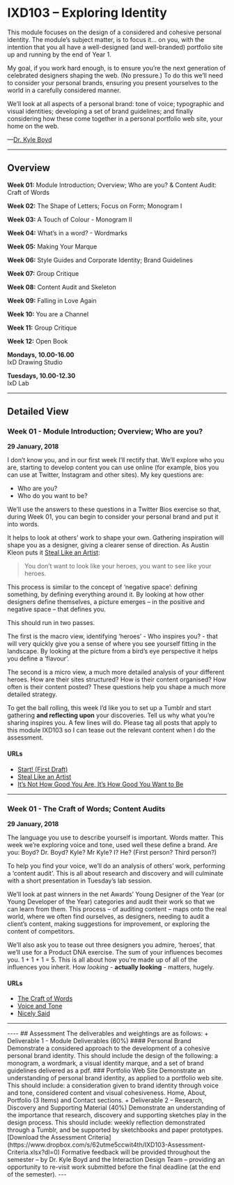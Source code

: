IXD103 – Exploring Identity
===========================

This module focuses on the design of a considered and cohesive personal identity. The module’s subject matter, is to focus it… on you, with the intention that you all have a well-designed (and well-branded) portfolio site up and running by the end of Year 1.

My goal, if you work hard enough, is to ensure you’re the next generation of celebrated designers shaping the web. (No pressure.) To do this we’ll need to consider your personal brands, ensuring you present yourselves to the world in a carefully considered manner.

We’ll look at all aspects of a personal brand: tone of voice; typographic and visual identities; developing a set of brand guidelines; and finally considering how these come together in a personal portfolio web site, your home on the web.

—[Dr. Kyle Boyd](https://twitter.com/kylbyd)


----


Overview
--------

__Week 01:__ Module Introduction; Overview; Who are you? & Content Audit: Craft of Words 

__Week 02:__ The Shape of Letters; Focus on Form; Monogram I 
 
__Week 03:__ A Touch of Colour -  Monogram II  

__Week 04:__ What’s in a word? -  Wordmarks   

__Week 05:__ Making Your Marque  

__Week 06:__ Style Guides and Corporate Identity; Brand Guidelines 

__Week 07:__ Group Critique  

__Week 08:__ Content Audit and Skeleton
  
__Week 09:__ Falling in Love Again  

__Week 10:__ You are a Channel 

__Week 11:__ Group Critique  

__Week 12:__ Open Book

__Mondays, 10.00-16.00__  
IxD Drawing Studio

__Tuesdays, 10.00-12.30__  
IxD Lab


----


Detailed View
-------------

### Week 01 - Module Introduction; Overview; Who are you?

__29 January, 2018__

I don’t know you, and in our first week I’ll rectify that. We’ll explore who you are, starting to develop content you can use online (for example, bios you can use at Twitter, Instagram and other sites). My key questions are:

+ Who are you?
+ Who do you want to be?

We’ll use the answers to these questions in a Twitter Bios exercise so that, during Week 01, you can begin to consider your personal brand and put it into words.

It helps to look at others’ work to shape your own. Gathering inspiration will shape you as a designer, giving a clearer sense of direction. As Austin Kleon puts it [Steal Like an Artist](http://www.amazon.co.uk/exec/obidos/ASIN/0761169253/monographic-21):

> You don’t want to look like your heroes, you want to see like your heroes.

This process is similar to the concept of ‘negative space’: defining something, by defining everything around it. By looking at how other designers define themselves, a picture emerges – in the positive and negative space – that defines you.

This should run in two passes.

The first is the macro view, identifying ‘heroes’ - Who inspires you? - that will very quickly give you a sense of where you see yourself fitting in the landscape. By looking at the picture from a bird’s eye perspective it helps you define a ‘flavour’.

The second is a micro view, a much more detailed analysis of your different heroes. How are their sites structured? How is their content organised? How often is their content posted? These questions help you shape a much more detailed strategy.

To get the ball rolling, this week I’d like you to set up a Tumblr and start gathering **and reflecting upon** your discoveries. Tell us why what you’re sharing inspires you. A few lines will do. Please tag all posts that apply to this module IXD103 so I can tease out the relevant content when I do the assessment.

#### URLs

+ [Start! (First Draft)](https://github.com/fehler/tinybooks/tree/master/planets/start)
+ [Steal Like an Artist](http://www.amazon.co.uk/exec/obidos/ASIN/0761169253/monographic-21)
+ [It’s Not How Good You Are, It’s How Good You Want to Be](http://www.amazon.co.uk/exec/obidos/ASIN/0714843377/monographic-21)


----


### Week 01 - The Craft of Words; Content Audits

__29 January, 2018__


The language you use to describe yourself is important. Words matter. This week we’re exploring voice and tone, used well these define a brand. Are you: Boyd? Dr. Boyd? Kyle? Mr Kyle? I? He? (First person? Third person?)

To help you find your voice, we’ll do an analysis of others’ work, performing a ‘content audit’. This is all about research and discovery and will culminate with a short presentation in Tuesday’s lab session.

We’ll look at past winners in the net Awards’ Young Designer of the Year (or Young Developer of the Year) categories and audit their work so that we can learn from them. This process – of auditing content – maps onto the real world, where we often find ourselves, as designers, needing to audit a client’s content, making suggestions for improvement, or exploring the content of competitors.

We’ll also ask you to tease out three designers you admire, ‘heroes’, that we’ll use for a Product DNA exercise. The sum of your influences becomes you. 1 + 1 + 1 = 5. This is all about how you’re made up of all of the influences you inherit. How *looking* - **actually looking** - matters, hugely.

#### URLs

+ [The Craft of Words](https://www.fivesimplesteps.com/products/the-craft-of-words)
+ [Voice and Tone](http://voiceandtone.com)
+ [Nicely Said](http://www.amazon.co.uk/exec/obidos/ASIN/0321988191/monographic-21)


----

<!---
### Week 02 - The Shape of Letters; Focus on Form; Monogram I

__05 February, 2018__


This week we’re looking at monograms, exploring how we can create bold and dynamic brands by combining letterforms. We’ll explore the history of monograms, setting them in a historical context, before exploring some contemporary examples.

At this point we’re focused on form, no colour. We’re considering letterforms - positive and negative space - and just working in black and white.

Your task this week is to create a personal monogram - combining two or more of your initials - as the first part of your personal identity journey. Before you do this, please create a moodboard- analogue or digital - to gather some inspiration. Please post your development work - research, screenshots, scans and photographs - to your Tumblrs.

Remember, the Tumblr is allocated 20% of the total marks, put in the requisite work here.


#### URLs

+ [Monogram Project](https://www.instagram.com/monogramproject/)
+ [Wikipedia Rebrand](http://www.movingbrands.com/work/wikipedia-an-mb-internal-project)
+ [Celebrating Monogram (LV)](http://uk.louisvuitton.com/eng-gb/la-maison/celebrating-monogram-icon-and-the-iconoclasts)


----


### Week 03 - A Touch of Colour; Monogram II

__12 February, 2018__


This week we’ll develop our monograms by exploring how colour might be used as a part of the design process. We’ll explore colour systems - and colour in culture - and we’ll consider how developing a colour palette for your brand can define it.

We’ll take our first look at brand guidelines, exploring the guidelines for: Jamie Oliver; FIVEUSA; HM Government; and Ulster University. Finally, looking at Pentagram’s work for MIT, we’ll explore how some brands eschew colour, opting instead to avoid it and embrace the possibilities that black and white offers.

We’ll also run a series of small group critiques to give you a chance to get some formative feedback and to see how your peers are progressing.
 

#### URLs


+ [City of Melbourne](https://www.behance.net/gallery/276451/city-of-melbourne)
+ [MIT Media Lab](http://www.underconsideration.com/brandnew/archives/new_logo_and_identity_for_mit_media_lab_by_pentagram.php#.VtreJMfHT8s)
+ [Pentagram Blog](http://www.pentagram.com/#/blog/113317)
+ [Monogram Inspiration](https://uk.pinterest.com/kylbyd/monogram-inspiration/)

----


### Week 04 - Wordmarks; What’s in a word?

__19 February, 2018__


This week we kick off with a critique of your monograms, affording you an opportunity to receive some formative feedback. This allows you to take on board the feedback and advice offered and continue to refine the work you’re doing before the final hand-in.

With our monograms defined, we explore wordmarks and their role as part of a considered identity campaign. We explore wordmarks throughout history, highlighting some examples of best practice. For inspiration we explore different categories of wordmarks, including calligraphic, script, typographic and geometric.

Finally, we explore the importance of kerning letterforms and paying attention to the all-important details.

#### URLs

+ [Kerntype](http://type.method.ac)
+ [Typekit Practice](http://practice.typekit.com/lesson/)
+ [When to wordmark?](http://www.printmag.com/branding/when-to-wordmark-2/)


----

### Week 05 - Making Your Marque: Visual Design and Analogue Heaven

__26 February, 2018__

This week we undertook a full day sketchnoting workshop. This was designed to improve your drawing skills enabling you to communicate effectively using pen and paper.

We kicked off with some speed drawing exercises then sketchnoted a TED talk by Sir Ken Robinson. Finally we focused on building 25 ideas for brands in five minutes, an exercise in brainstorming and creativity. The outcomes for this were intended to trigger ideas for your visual brands. 

#### URLs

+ [Doodlers, unite!](https://www.ted.com/talks/sunni_brown)
+ [The Sketchnote Handbook](http://www.amazon.co.uk/exec/obidos/ASIN/0321857895/monographic-21)
+ [Eva-Lotta Lamm](http://www.sketchnotesbook.com)
+ [Ed Emberley - Drawing Book: Make A World](https://www.amazon.co.uk/Ed-Emberleys-Drawing-Book-Emberley/dp/0316789720)


----
### Week 06 - Style Guides

__05 March, 2018__


This week we looked at the importance of developing style guides to underpin a cohesive brand identity. We explored the history of corporate identity systems considering how the principles of these have mapped onto contemporary digital equivalents.

We explored: pattern libraries; style tiles, element collages, and style guides.

#### URLs

+ [Style Tiles](http://styletil.es)
+ [Element Collages](http://danielmall.com/articles/rif-element-collages/)
+ [Style Guides](http://styleguides.io)
+ + [Front-end Style Guides](http://maban.co.uk/projects/front-end-style-guides/)
+ [Creating Style Guides](http://alistapart.com/article/creating-style-guides)
+ [Twitter Brand Assets](https://about.twitter.com/company/brand-assets)

---

### Week 07 - Group Critique

__12 March, 2017__

A group critique encouraging peer learning, this session affords an opportunity to gather feedback on the work done to date. Expect honest opinions, expressed fairly.

This critique affords the students formative feedback, providing them with an opportunity to address any issues and to improve the quality of the submission before the May hand-in.

#### URLs

No URLs  this week

---

### Week 08 - Content Audit and Skeleton

__19 March, 2017__


This week we will be beginning to look at starting to designing our own portfolio sites.  We will return to the three hero excercise were we look at how are design heroes structure their sites by conducting another content audit to give us a skeleton to how we design our own portfolio sites.

This week you should have: 

- Final Brand Guidelines
- Single Page Site – Paper Prototype
- Single Page Site – Digital Visual


#### URLs

+ [Portfolio Sites](http://www.webdesignerdepot.com/2016/07/the-best-new-portfolio-sites-july-2016/)
+ [Awwwards Portfolios](http://www.awwwards.com/websites/portfolio/)
+ [How to make useful wireframes](https://medium.com/@dustin/how-to-get-value-from-wireframes-f40c2cf27960#.st7n4dicm)


----



### Week 09 - Falling in Love Again; The Journeyman

__09 April, 2018__


This week we looked at branding from a visual perspective. We explored the concept of ‘lovemarks’, brands that have ‘high love’ and ‘high respect’. We looked at a number of brands, including Nudie Jeans, Build and Brewbot, exploring how they had considered every aspect of their brands and designed ‘touchpoints’ to communicate their values.

#### URLs

+ [Lovemarks](http://www.lovemarks.com)
+ [Nudie Jeans](https://www.nudiejeans.com/page/this-is-nudie-jeans)
+ [Build](https://www.flickr.com/search/?text=buildconf)

----


### Week 10 - You are a Channel

__16 April, 2018__

This we talk about you as a channel - how you communicate your brand using broadcast programming and the content mix.  How its important to gather material and share this with others through various channels. 


#### URLs

No URLs this week.


----

### Week 11 - Group Critique

__23 April, 2018__

A group critique encouraging peer learning, this session affords an opportunity to gather feedback on the work done to date. Expect honest opinions, expressed fairly.

This critique affords the students formative feedback, providing them with an opportunity to address any issues and to improve the quality of the submission before the January hand-in.

####URLs

+ [Five Tips on taking design feedback](http://blog.invisionapp.com/5-tips-on-taking-design-feedback/)
+ [Design Critism and the Cretive Process](https://alistapart.com/article/design-criticism-creative-process)


----

### Week 12 - Open Book

__30 April, 2018__

A review lecture of what we have covered over the last 11 weeks. - Also a chance for students to get feedback on their work before final hand in.

####URLs

No URLs  this week

---!>
----





## Assessment

The deliverables and weightings are as follows:

+ Deliverable 1 - Module Deliverables (60%)

#### Personal Brand

Demonstrate a considered approach to the development of a cohesive personal brand identity. This should include the design of the following: a monogram, a wordmark, a visual identity marque, and a set of brand guidelines delivered as a pdf.


### Portfolio Web Site 

Demonstrate an understanding of personal brand identity, as applied to a portfolio web site. This should include: a consideration given to brand identity through voice and tone, considered content and visual cohesiveness. Home, About, Portfolio (3 Items) and Contact sections.

+ Deliverable 2 – Research, Discovery and Supporting Material (40%)

Demonstrate an understanding of the importance that research, discovery and supporting sketches play in the design process. This should include: weekly reflection demonstrated through a Tumblr, and be supported by sketchbooks and paper prototypes.


[Download the Assessment Criteria](https://www.dropbox.com/s/62utme5ccwit4th/IXD103-Assessment-Criteria.xlsx?dl=0)

Formative feedback will be provided throughout the semester – by Dr. Kyle Boyd and the Interaction Design Team – providing an opportunity to re-visit work submitted before the final deadline (at the end of the semester).

---
